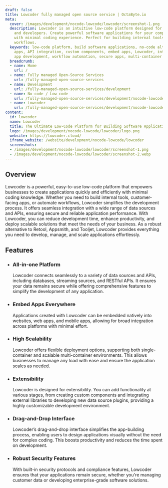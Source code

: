 ```yaml
---
draft: false
title: Lowcoder fully managed open source service | OctaByte.io
meta:
  cover: /images/development/nocode-lowcode/lowcoder/screenshot-1.png
  description: Lowcoder is an intuitive low-code platform designed for businesses
    and developers. Create powerful software applications for your company and customers
    with minimal coding experience. Perfect for building internal tools, apps, and
    workflows.
  keywords: low-code platform, build software applications, no-code alternative, scalable
    apps, API integration, custom components, embed apps, Lowcoder, internal tools,
    app development, workflow automation, secure apps, multi-container deployment
  breadcrumb:
  - name: Home
    url: /
  - name: Fully managed Open-Source Services
    url: /fully-managed-open-source-services
  - name: Development
    url: /fully-managed-open-source-services/development
  - name: No-code / Low code
    url: /fully-managed-open-source-services/development/nocode-lowcode
  - name: Lowcoder
    url: /fully-managed-open-source-services/development/nocode-lowcode/lowcoder
content:
  id: lowcoder
  name: Lowcoder
  title: The Ultimate Low-Code Platform for Building Software Applications
  logo: /images/development/nocode-lowcode/lowcoder/logo.png
  website: https://lowcoder.cloud/
  iframe_website: /website/development/nocode-lowcode/lowcoder
  screenshots:
  - /images/development/nocode-lowcode/lowcoder/screenshot-1.png
  - /images/development/nocode-lowcode/lowcoder/screenshot-2.webp
---
```


## Overview

Lowcoder is a powerful, easy-to-use low-code platform that empowers businesses to create applications quickly and efficiently with minimal coding knowledge. Whether you need to build internal tools, customer-facing apps, or automate workflows, Lowcoder simplifies the development process. It offers seamless integration with a wide range of data sources and APIs, ensuring secure and reliable application performance. With Lowcoder, you can reduce development time, enhance productivity, and deploy scalable solutions that meet the needs of your business. As a robust alternative to Retool, Appsmith, and Tooljet, Lowcoder provides everything you need to develop, manage, and scale applications effortlessly.

## Features

- ### All-in-one Platform

  Lowcoder connects seamlessly to a variety of data sources and APIs, including databases, streaming sources, and RESTful APIs. It ensures your data remains secure while offering comprehensive features to simplify the development of any application.

- ### Embed Apps Everywhere

  Applications created with Lowcoder can be embedded natively into websites, web apps, and mobile apps, allowing for broad integration across platforms with minimal effort.

- ### High Scalability

  Lowcoder offers flexible deployment options, supporting both single-container and scalable multi-container environments. This allows businesses to manage any load with ease and ensure the application scales as needed.

- ### Extensibility

  Lowcoder is designed for extensibility. You can add functionality at various stages, from creating custom components and integrating external libraries to developing new data source plugins, providing a highly customizable development environment.

- ### Drag-and-Drop Interface

  Lowcoder’s drag-and-drop interface simplifies the app-building process, enabling users to design applications visually without the need for complex coding. This boosts productivity and reduces the time spent on development.

- ### Robust Security Features

  With built-in security protocols and compliance features, Lowcoder ensures that your applications remain secure, whether you're managing customer data or developing enterprise-grade software solutions.